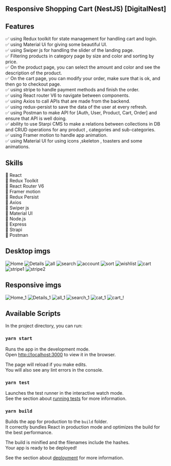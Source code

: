## Responsive Shopping Cart (NestJS) [DigitalNest]

## Features
✅ using Redux toolkit for state management for handling cart and login.<br />
✅ using Material Ui for giving some beautiful UI.<br />
✅ using Swiper js for handling the slider of the landing page.<br />
✅ Filtering products in category page by size and color and sorting by price.<br />
✅ On the product page, you can select the amount and color and see the description of the product.<br />
✅ On the cart page, you can modify your order, make sure that is ok, and then go to checkout page.<br />
✅ using stripe to handle payment methods and finish the order.<br />
✅ using React router V6 to navigate between components.<br />
✅ using Axios to call APIs that are made from the backend.<br />
✅ using redux-persist to save the data of the user at every refresh.<br />
✅ using Postman to make API for [Auth, User, Product, Cart, Order] and ensure that API is well doing.<br />
✅ ability to use Starpi CMS to  make a relations between collections in DB and CRUD operations for any product , categories and sub-categories.<br />
✅ using Framer motion to handle app animation.<br />
✅ using Material UI for using icons ,skeleton , toasters and some animations.<br />

## Skills

🚀 React<br />
🚀 Redux Toolkit<br />
🚀 React Router V6<br />
🚀 Framer motion<br />
🚀 Redux Persist<br />
🚀 Axios<br />
🚀 Swiper js<br />
🚀 Material UI<br />
🚀 Node.js<br />
🚀 Express<br />
🚀 Strapi<br />
🚀 Postman<br />





## Desktop imgs
![Home](https://github.com/ahmedkhaled2030/Ecommerce-Nextjs-Styled-components/assets/113113701/6de12f46-914a-46ea-b2e2-0ac4996345be)
![Details](https://github.com/ahmedkhaled2030/Ecommerce-Nextjs-Styled-components/assets/113113701/e0c5558d-3f84-41b4-a9b1-6d26d539ae70)
![all](https://github.com/ahmedkhaled2030/Ecommerce-Nextjs-Styled-components/assets/113113701/9ed64753-624e-4173-9d3a-0fe84fda9fc1)
![search](https://github.com/ahmedkhaled2030/Ecommerce-Nextjs-Styled-components/assets/113113701/e203d523-b7ef-4fa2-9200-a0997a622a79)
![account](https://github.com/ahmedkhaled2030/Ecommerce-Nextjs-Styled-components/assets/113113701/976bd6f3-285a-4316-b783-f223cf139584)
![sort](https://github.com/ahmedkhaled2030/Ecommerce-Nextjs-Styled-components/assets/113113701/57d8358c-71e7-4de6-9a81-5c9ff1b50412)
![wishlist](https://github.com/ahmedkhaled2030/Ecommerce-Nextjs-Styled-components/assets/113113701/aee6b525-1107-4648-9361-9da136e5d8d6)
![cart](https://github.com/ahmedkhaled2030/Ecommerce-Nextjs-Styled-components/assets/113113701/4d4ed0d3-c7c0-482a-afb0-33a5f0b6b336)
![stripe1](https://github.com/ahmedkhaled2030/Ecommerce-Nextjs-Styled-components/assets/113113701/1149ada7-3ef8-407f-85b8-e7c7306f9d65)
![stripe2](https://github.com/ahmedkhaled2030/Ecommerce-Nextjs-Styled-components/assets/113113701/c7dad13d-cc1e-4ab3-a2ba-455d5680f14e)

## Responsive imgs
![Home_1](https://github.com/ahmedkhaled2030/Ecommerce-Nextjs-Styled-components/assets/113113701/4d39c4da-e4e1-4f0e-a030-7325db3fa70b)
![Details_1](https://github.com/ahmedkhaled2030/Ecommerce-Nextjs-Styled-components/assets/113113701/59369899-5e3b-4024-a38f-a65a171e02cc)
![all_1](https://github.com/ahmedkhaled2030/Ecommerce-Nextjs-Styled-components/assets/113113701/e135b42f-2837-4582-99fc-d48f9e97d6d7)
![search_1](https://github.com/ahmedkhaled2030/Ecommerce-Nextjs-Styled-components/assets/113113701/3d976f24-3b3b-4edb-9fe1-0251b49e7981)
![cat_1](https://github.com/ahmedkhaled2030/Ecommerce-Nextjs-Styled-components/assets/113113701/6250e28c-cd15-4776-be57-a5188d8277d0)
![cart_!](https://github.com/ahmedkhaled2030/Ecommerce-Nextjs-Styled-components/assets/113113701/e1eb1dd7-57fa-4a35-b72b-be3d6f93dcdf)


## Available Scripts

In the project directory, you can run:

### `yarn start`

Runs the app in the development mode.\
Open [http://localhost:3000](http://localhost:3000) to view it in the browser.

The page will reload if you make edits.\
You will also see any lint errors in the console.

### `yarn test`

Launches the test runner in the interactive watch mode.\
See the section about [running tests](https://facebook.github.io/create-react-app/docs/running-tests) for more information.

### `yarn build`

Builds the app for production to the `build` folder.\
It correctly bundles React in production mode and optimizes the build for the best performance.

The build is minified and the filenames include the hashes.\
Your app is ready to be deployed!

See the section about [deployment](https://facebook.github.io/create-react-app/docs/deployment) for more information.

